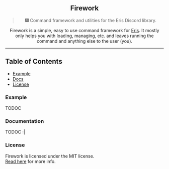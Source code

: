<div align="center">
	<h2>Firework</h2>
	<blockquote align="center">🎆 Command framework and utilities for the Eris Discord library.</blockquote>
	<p>
    	Firework is a simple, easy to use command framework for <a href="https://abal.moe/Eris/">Eris</a>. It mostly only helps you with loading, managing, etc. and leaves running the command and anything else to the user (you). 
    	<hr>
	</p>
</div>

## Table of Contents
<!-- - [Install](#install) -->
- [Example](#example)
- [Docs](#documentation)
- [License](#license) 

### Example
TODOC

### Documentation
TODOC :|

### License
Firework is licensed under the MIT license.  
[Read here](LICENSE) for more info.
